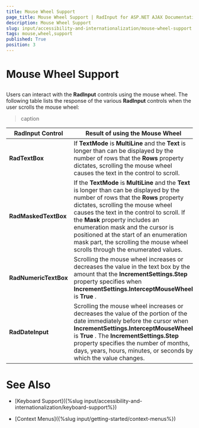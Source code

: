```yaml
---
title: Mouse Wheel Support
page_title: Mouse Wheel Support | RadInput for ASP.NET AJAX Documentation
description: Mouse Wheel Support
slug: input/accessibility-and-internationalization/mouse-wheel-support
tags: mouse,wheel,support
published: True
position: 3
---
```


# Mouse Wheel Support



## 

Users can interact with the **RadInput** controls using the mouse wheel. The following table lists the response of the various **RadInput** controls when the user scrolls the mouse wheel:


>caption  

| RadInput Control | Result of using the Mouse Wheel |
| ------ | ------ |
| **RadTextBox** |If **TextMode** is **MultiLine** and the **Text** is longer than can be displayed by the number of rows that the **Rows** property dictates, scrolling the mouse wheel causes the text in the control to scroll.|
| **RadMaskedTextBox** |If the **TextMode** is **MultiLine** and the **Text** is longer than can be displayed by the number of rows that the **Rows** property dictates, scrolling the mouse wheel causes the text in the control to scroll. If the **Mask** property includes an enumeration mask and the cursor is positioned at the start of an enumeration mask part, the scrolling the mouse wheel scrolls through the enumerated values.|
| **RadNumericTextBox** |Scrolling the mouse wheel increases or decreases the value in the text box by the amount that the **IncrementSettings.Step** property specifies when **IncrementSettings.InterceptMouseWheel** is **True** .|
| **RadDateInput** |Scrolling the mouse wheel increases or decreases the value of the portion of the date immediately before the cursor when **IncrementSettings.InterceptMouseWheel** is **True** . The **IncrementSettings.Step** property specifies the number of months, days, years, hours, minutes, or seconds by which the value changes.|

# See Also

 * [Keyboard Support]({%slug input/accessibility-and-internationalization/keyboard-support%})

 * [Context Menus]({%slug input/getting-started/context-menus%})
